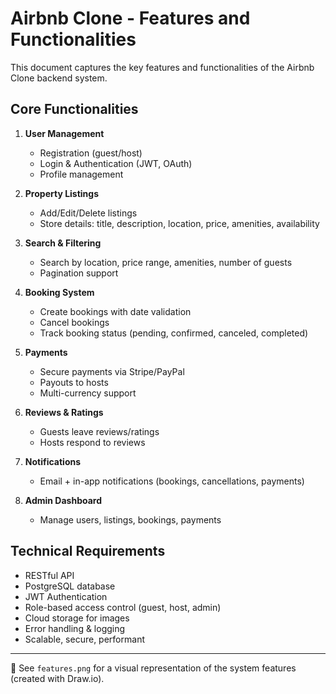 # Airbnb Clone - Features and Functionalities

This document captures the key features and functionalities of the Airbnb Clone backend system.

## Core Functionalities
1. **User Management**
   - Registration (guest/host)
   - Login & Authentication (JWT, OAuth)
   - Profile management

2. **Property Listings**
   - Add/Edit/Delete listings
   - Store details: title, description, location, price, amenities, availability

3. **Search & Filtering**
   - Search by location, price range, amenities, number of guests
   - Pagination support

4. **Booking System**
   - Create bookings with date validation
   - Cancel bookings
   - Track booking status (pending, confirmed, canceled, completed)

5. **Payments**
   - Secure payments via Stripe/PayPal
   - Payouts to hosts
   - Multi-currency support

6. **Reviews & Ratings**
   - Guests leave reviews/ratings
   - Hosts respond to reviews

7. **Notifications**
   - Email + in-app notifications (bookings, cancellations, payments)

8. **Admin Dashboard**
   - Manage users, listings, bookings, payments

## Technical Requirements
- RESTful API
- PostgreSQL database
- JWT Authentication
- Role-based access control (guest, host, admin)
- Cloud storage for images
- Error handling & logging
- Scalable, secure, performant

---

📌 See `features.png` for a visual representation of the system features (created with Draw.io).
